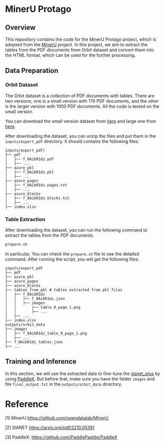 # MinerU Protago

## Overview

This repository contains the code for the MinerU Protago project, which is adopted from the [MinerU](https://github.com/opendatalab/MinerU) project. In this project, we aim to extract the tables from the PDF documents from Orbit dataset and convert them into the HTML format, which can be used for the further processing.

## Data Preparation

### Orbit Dataset



The Orbit dataset is a collection of PDF documents with tables. There are two versions, one is a small version with 176 PDF documents, and the other is the larger version with 1000 PDF documents. All the code is tested on the small version.

You can download the small version dataset from [here](https://orbit-common-resources.s3.us-west-2.amazonaws.com/all_file_type_case/export_pdf.zip) and large one from [here](https://orbit-common-resources.s3.us-west-2.amazonaws.com/ljx_20241210/pdf.zip).


After downloading the dataset, you can unzip the files and put them in the `inputs/export_pdf` directory. It should contains the following files:

```
inputs/export_pdf/
├── pdf
│   ├── f_0AibR1dz.pdf
│   ├── ...
├── azure_pkl
│   ├── f_0AibR1dz.pkl
│   ├── ...
├── azure_pages
│   ├── f_0AibR1dz.pages.txt
│   ├── ... 
├── azure_blocks
│   ├── f_0AibR1dz.blocks.txt
│   ├── ...
├── index.xlsx
```
### Table Extraction

After downloading the dataset, you can run the following command to extract the tables from the PDF documents.

```bash
prepare.sh
```

In particular,  You can check the `prepare.sh` file to see the detailed command. After running the script, you will get the following files:

```
inputs/export_pdf
├── pdf
├── azure_pkl
├── azure_pages
├── azure_blocks
├── tables_from_pkl # tables extracted from pkl files
│   ├── f_0AibR1dz
│   │   ├── f_0AibR1dz.json
│   │   ├── images
│   │       ├── table_0_page_1.png
│   │       ├── ...
│   ├── ...
├── index.xlsx
outputs/orbit_data
├── images
│   ├── f_0AibR1dz_table_0_page_1.png
│   ├── ...
├── f_0AibR1dz_tables.json
├── ...
```

## Training and Inference

In this section, we will use the extracted data to fine-tune the [slanet_plus](https://arxiv.org/pdf/2210.05391) by using [PaddleX](https://github.com/PaddlePaddle/PaddleX). But before that, make sure you have the folder `images` and  file `final_output.txt` in the `outputs/orbit_data` directory.







# Reference

[1] MinerU:https://github.com/opendatalab/MinerU

[2] SlANET https://arxiv.org/pdf/2210.05391 

[3] PaddleX: https://github.com/PaddlePaddle/PaddleX